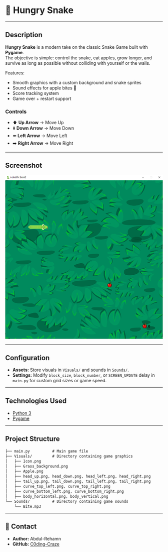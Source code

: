 # 🐍 Hungry Snake  
---

## Description  
**Hungry Snake** is a modern take on the classic Snake Game built with **Pygame**.  
The objective is simple: control the snake, eat apples, grow longer, and survive as long as possible without colliding with yourself or the walls.  

 Features:  
- Smooth graphics with a custom background and snake sprites  
- Sound effects for apple bites 🎵  
- Score tracking system  
- Game over + restart support

 ### Controls  
- ⬆️ **Up Arrow** → Move Up  
- ⬇️ **Down Arrow** → Move Down  
- ⬅️ **Left Arrow** → Move Left  
- ➡️ **Right Arrow** → Move Right 

---
## Screenshot  

![Hungry Snake Screenshot](Output_screenshot.png)

---

## Configuration  
- **Assets:** Store visuals in `Visuals/` and sounds in `Sounds/`.  
- **Settings:** Modify `block_size`, `block_number`, or `SCREEN_UPDATE` delay in `main.py` for custom grid sizes or game speed.  

---

## Technologies Used  
- [Python 3](https://www.python.org/)   
- [Pygame](https://www.pygame.org/news)  

---

## Project Structure

```
├── main.py          # Main game file
├── Visuals/         # Directory containing game graphics
│   ├── Icon.png
│   ├── Grass_background.png
│   ├── Apple.png
│   ├── head_up.png, head_down.png, head_left.png, head_right.png
│   ├── tail_up.png, tail_down.png, tail_left.png, tail_right.png
│   ├── curve_top_left.png, curve_top_right.png
│   ├── curve_bottom_left.png, curve_bottom_right.png
│   ├── body_horizontal.png, body_vertical.png
└── Sounds/          # Directory containing game sounds
    └── Bite.mp3
```

---

## 👤 Contact  
- **Author:** Abdul-Rehamn  
- **GitHub:** [C0ding-Craze](https://github.com/C0ding-Craze)  
